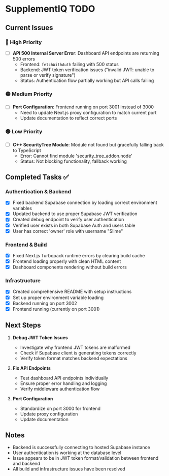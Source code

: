 # SupplementIQ TODO

## Current Issues

### 🔴 High Priority
- [ ] **API 500 Internal Server Error**: Dashboard API endpoints are returning 500 errors
  - Frontend: `fetchWithAuth` failing with 500 status
  - Backend: JWT token verification issues ("invalid JWT: unable to parse or verify signature")
  - Status: Authentication flow partially working but API calls failing

### 🟡 Medium Priority
- [ ] **Port Configuration**: Frontend running on port 3001 instead of 3000
  - Need to update Next.js proxy configuration to match current port
  - Update documentation to reflect correct ports

### 🟢 Low Priority
- [ ] **C++ SecurityTree Module**: Module not found but gracefully falling back to TypeScript
  - Error: Cannot find module 'security_tree_addon.node'
  - Status: Not blocking functionality, fallback working

## Completed Tasks ✅

### Authentication & Backend
- [x] Fixed backend Supabase connection by loading correct environment variables
- [x] Updated backend to use proper Supabase JWT verification
- [x] Created debug endpoint to verify user authentication
- [x] Verified user exists in both Supabase Auth and users table
- [x] User has correct 'owner' role with username "Slime"

### Frontend & Build
- [x] Fixed Next.js Turbopack runtime errors by clearing build cache
- [x] Frontend loading properly with clean HTML content
- [x] Dashboard components rendering without build errors

### Infrastructure
- [x] Created comprehensive README with setup instructions
- [x] Set up proper environment variable loading
- [x] Backend running on port 3002
- [x] Frontend running (currently on port 3001)

## Next Steps

1. **Debug JWT Token Issues**
   - Investigate why frontend JWT tokens are malformed
   - Check if Supabase client is generating tokens correctly
   - Verify token format matches backend expectations

2. **Fix API Endpoints**
   - Test dashboard API endpoints individually
   - Ensure proper error handling and logging
   - Verify middleware authentication flow

3. **Port Configuration**
   - Standardize on port 3000 for frontend
   - Update proxy configuration
   - Update documentation

## Notes

- Backend is successfully connecting to hosted Supabase instance
- User authentication is working at the database level
- Issue appears to be in JWT token format/validation between frontend and backend
- All build and infrastructure issues have been resolved
